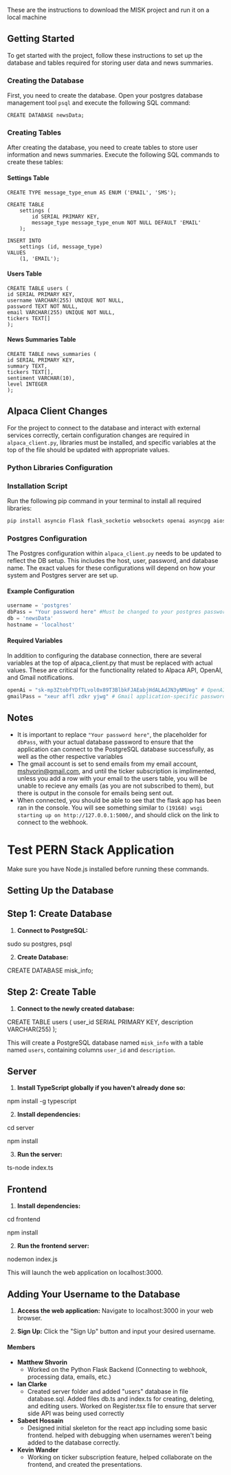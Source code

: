 These are the instructions to download the MISK project and run it on a local machine

## Getting Started

To get started with the project, follow these instructions to set up the database and tables required for storing user data and news summaries.

### Creating the Database

First, you need to create the database. Open your postgres database management tool `psql` and execute the following SQL command:

```postgresql
CREATE DATABASE newsData;
```

### Creating Tables

After creating the database, you need to create tables to store user information and news summaries. Execute the following SQL commands to create these tables:

#### Settings Table

```postgresql
CREATE TYPE message_type_enum AS ENUM ('EMAIL', 'SMS');

CREATE TABLE
	settings (
		id SERIAL PRIMARY KEY,
		message_type message_type_enum NOT NULL DEFAULT 'EMAIL'
	);

INSERT INTO
	settings (id, message_type)
VALUES
	(1, 'EMAIL');
```

#### Users Table

```postgresql
CREATE TABLE users (
id SERIAL PRIMARY KEY,
username VARCHAR(255) UNIQUE NOT NULL,
password TEXT NOT NULL,
email VARCHAR(255) UNIQUE NOT NULL,
tickers TEXT[]
);
```

#### News Summaries Table

```postgresql
CREATE TABLE news_summaries (
id SERIAL PRIMARY KEY,
summary TEXT,
tickers TEXT[],
sentiment VARCHAR(10),
level INTEGER
);
```

## Alpaca Client Changes

For the project to connect to the database and interact with external services correctly, certain configuration changes are required in `alpaca_client.py`, libraries must be installed, and specific variables at the top of the file should be updated with appropriate values.

### Python Libraries Configuration

### Installation Script

Run the following pip command in your terminal to install all required libraries:

```bash
pip install asyncio Flask flask_socketio websockets openai asyncpg aiosmtplib
```

### Postgres Configuration

The Postgres configuration within `alpaca_client.py` needs to be updated to reflect the DB setup. This includes the host, user, password, and database name. The exact values for these configurations will depend on how your system and Postgres server are set up.

#### Example Configuration

```python
username = 'postgres'
dbPass = "Your password here" #Must be changed to your postgres password
db = 'newsData'
hostname = 'localhost'
```

#### Required Variables

In addition to configuring the database connection, there are several variables at the top of alpaca_client.py that must be replaced with actual values. These are critical for the functionality related to Alpaca API, OpenAI, and Gmail notifications.

```python
openAi = "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" # OpenAI API Key
gmailPass = "xeur affl zdkr yjwg" # Gmail application-specific password
```

## Notes

- It is important to replace `"Your password here"`, the placeholder for `dbPass`, with your actual database password to ensure that the application can connect to the PostgreSQL database successfully, as well as the other respective variables
- The gmail account is set to send emails from my email account, mshvorin@gmail.com, and until the ticker subscription is implimented, unless you add a row with your email to the users table, you will be unable to recieve any emails (as you are not subscribed to them), but there is output in the console for emails being sent out.
- When connected, you should be able to see that the flask app has been ran in the console. You will see something similar to `(19168) wsgi starting up on http://127.0.0.1:5000/`, and should click on the link to connect to the webhook.

# Test PERN Stack Application

Make sure you have Node.js installed before running these commands.

## Setting Up the Database

## Step 1: Create Database

1. **Connect to PostgreSQL:**

sudo su postgres, psql

2. **Create Database:**

CREATE DATABASE misk_info;

## Step 2: Create Table

1. **Connect to the newly created database:**

CREATE TABLE users (
user_id SERIAL PRIMARY KEY,
description VARCHAR(255)
);

This will create a PostgreSQL database named `misk_info` with a table named `users`, containing columns `user_id` and `description`.

## Server

1. **Install TypeScript globally if you haven't already done so:**

npm install -g typescript

2. **Install dependencies:**

cd server

npm install

3. **Run the server:**

ts-node index.ts

## Frontend

1. **Install dependencies:**

cd frontend

npm install

2. **Run the frontend server:**

nodemon index.js

This will launch the web application on localhost:3000.

## Adding Your Username to the Database

1. **Access the web application:**
   Navigate to localhost:3000 in your web browser.

2. **Sign Up:**
   Click the "Sign Up" button and input your desired username.


#### Members

* **Matthew Shvorin**
  * Worked on the Python Flask Backend (Connecting to webhook, processing data, emails, etc.)
* **Ian Clarke**
  * Created server folder and added "users" database in file database.sql. Added files db.ts and index.ts for creating, deleting, and editing users. Worked on Register.tsx file to ensure that server side API was being used correctly
* **Sabeet Hossain**
  * Designed initial skeleton for the react app including some basic frontend. helped with debugging when usernames weren't being added to the database correctly.
* **Kevin Wander**
  * Working on ticker subscription feature, helped collaborate on the frontend, and created the presentations.